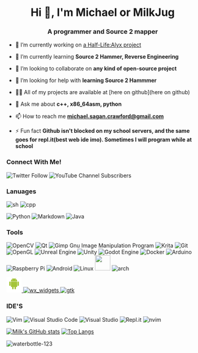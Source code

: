 <h1 align="center">Hi 👋, I'm Michael or MilkJug</h1>
<h3 align="center">A programmer and Source 2 mapper</h3>


- 🔭 I’m currently working on [a Half-Life:Alyx project](https://www.youtube.com/watch?v=pduHWVVlJO0)

- 🌱 I’m currently learning **Source 2 Hammer, Reverse Engineering**

- 👯 I’m looking to collaborate on **any kind of open-source project**

- 🤝 I’m looking for help with **learning Source 2 Hammmer**

- 👨‍💻 All of my projects are available at [here on github](here on github)

- 💬 Ask me about **c++, x86_64asm, python**

- 📫 How to reach me **michael.sagan.crawford@gmail.com**

- ⚡ Fun fact **Github isn't blocked on my school servers, and the same goes for repl.it(best web ide imo). Sometimes I will program while at school**

### Connect With Me!
![Twitter Follow](https://img.shields.io/twitter/follow/sagan_crawford?color=%231DA1F2&logo=Twitter&style=for-the-badge)
![YouTube Channel Subscribers](https://img.shields.io/youtube/channel/subscribers/UCQddmybOTQu_xz0Pl1sgwGQ?color=%23FF0000&label=Water&logo=Youtube&logoColor=%23FF0000&style=for-the-badge)
### Lanuages
<img alt="sh" src="https://img.shields.io/badge/shell_script-%23121011.svg?style=for-the-badge&logo=gnu-bash&logoColor=white">
<img alt="cpp" src="https://img.shields.io/badge/c++-%2300599C.svg?style=for-the-badge&logo=c%2B%2B&logoColor=white"> 

![Python](https://img.shields.io/badge/python-%2314354C.svg?style=for-the-badge&logo=python&logoColor=white)
![Markdown](https://img.shields.io/badge/markdown-%23000000.svg?style=for-the-badge&logo=markdown&logoColor=white)
![Java](https://img.shields.io/badge/java-%23ED8B00.svg?style=for-the-badge&logo=java&logoColor=white)

### Tools
![OpenCV](https://img.shields.io/badge/opencv-%23white.svg?style=for-the-badge&logo=opencv&logoColor=white)
![Qt](https://img.shields.io/badge/Qt-%23217346.svg?style=for-the-badge&logo=Qt&logoColor=white)
![Gimp Gnu Image Manipulation Program](https://img.shields.io/badge/Gimp-657D8B?style=for-the-badge&logo=gimp&logoColor=FFFFFF)
![Krita](https://img.shields.io/badge/Krita-203759?style=for-the-badge&logo=krita&logoColor=EEF37B)
![Git](https://img.shields.io/badge/git-%23F05033.svg?style=for-the-badge&logo=git&logoColor=white)
![OpenGL](https://img.shields.io/badge/OpenGL-%23FFFFFF.svg?style=for-the-badge&logo=opengl)
![Unreal Engine](https://img.shields.io/badge/unrealengine-%23313131.svg?style=for-the-badge&logo=unrealengine&logoColor=white)
![Unity](https://img.shields.io/badge/unity-%23000000.svg?style=for-the-badge&logo=unity&logoColor=white)
![Godot Engine](https://img.shields.io/badge/GODOT-%23FFFFFF.svg?style=for-the-badge&logo=godot-engine)
![Docker](https://img.shields.io/badge/docker-%230db7ed.svg?style=for-the-badge&logo=docker&logoColor=white)
![Arduino](https://img.shields.io/badge/-Arduino-00979D?style=for-the-badge&logo=Arduino&logoColor=white)
![Raspberry Pi](https://img.shields.io/badge/-RaspberryPi-C51A4A?style=for-the-badge&logo=Raspberry-Pi)
![Android](https://img.shields.io/badge/Android-3DDC84?style=for-the-badge&logo=android&logoColor=white)
![Linux](https://img.shields.io/badge/Linux-FCC624?style=for-the-badge&logo=linux&logoColor=black)
<img src="https://simpleicons.org/icons/blender.svg" height="40" width="40">
<img alt="arch" width="40" height="40" src="https://simpleicons.org/icons/archlinux.svg"/> </p> 
<p align="left"> <a href="https://developer.android.com" target="_blank"> <img src="https://raw.githubusercontent.com/devicons/devicon/master/icons/android/android-original-wordmark.svg" alt="android" width="40" height="40"/> </a> 
<a href="https://www.wxwidgets.org/" target="_blank"> <img src="https://upload.wikimedia.org/wikipedia/commons/b/bb/WxWidgets.svg" alt="wx_widgets" width="40" height="40"/> </a>
<a href="https://www.gtk.org/" target="_blank"> 
<img src="https://upload.wikimedia.org/wikipedia/commons/7/71/GTK_logo.svg" alt="gtk" width="40" height="39"/> </a> 

### IDE'S
![Vim](https://img.shields.io/badge/VIM-%2311AB00.svg?style=for-the-badge&logo=vim&logoColor=white)
![Visual Studio Code](https://img.shields.io/badge/VisualStudioCode-0078d7.svg?style=for-the-badge&logo=visual-studio-code&logoColor=white)
![Visual Studio](https://img.shields.io/badge/VisualStudio-5C2D91.svg?style=for-the-badge&logo=visual-studio&logoColor=white)
![Repl.it](https://img.shields.io/badge/Repl.it-%230D101E.svg?style=for-the-badge&logo=replit&logoColor=white)
<img src="https://simpleicons.org/icons/neovim.svg" alt="nvim" width="40" height="40"/> </a> 


[![Milk's GitHub stats](https://github-readme-stats.vercel.app/api?username=waterbottle-123&theme=radical)](https://github.com/anuraghazra/github-readme-stats)
[![Top Langs](https://github-readme-stats.vercel.app/api/top-langs/?username=waterbottle-123&theme=radical)](https://github.com/anuraghazra/github-readme-stats)
<p><img align="center" src="https://github-readme-streak-stats.herokuapp.com/?user=waterbottle-123&theme=radical" alt="waterbottle-123" /></p>

<!--START_SECTION:activity-->
